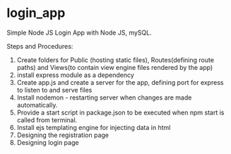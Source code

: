 # login_app

Simple Node JS Login App with Node JS, mySQL.

Steps and Procedures:

1. Create folders for Public (hosting static files), Routes(defining route paths) and Views(to contain view engine files rendered by the app)
2. install express module as a dependency
3. Create app.js and create a server for the app, defining port for express to listen to and serve files
4. Install nodemon - restarting server when changes are made automatically.
5. Provide a start script in package.json to be executed when npm start is called from terminal.
6. Install ejs templating engine for injecting data in html
7. Designing the registration page
8. Designing login page
